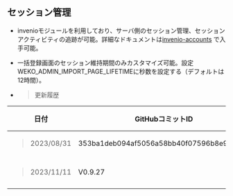 ## セッション管理

  - invenioモジュールを利用しており、サーバ側のセッション管理、セッションアクティビティの追跡が可能。詳細なドキュメントは[invenio-accounts](https://github.com/inveniosoftware/invenio-accounts#invenio-accounts) で入手可能。

  - 一括登録画面のセッション維持期間のみカスタマイズ可能。設定WEKO\_ADMIN\_IMPORT\_PAGE\_LIFETIMEに秒数を設定する（デフォルトは12時間）。

<!-- end list -->

  - > 更新履歴

<table>
<thead>
<tr class="header">
<th>日付</th>
<th>GitHubコミットID</th>
<th>更新内容</th>
</tr>
</thead>
<tbody>
<tr class="odd">
<td><blockquote>
<p>2023/08/31</p>
</blockquote></td>
<td>353ba1deb094af5056a58bb40f07596b8e95a562</td>
<td>初版作成</td>
</tr>
<tr class="even">
<td><blockquote>
<p>2023/11/11</p>
</blockquote></td>
<td>V0.9.27</td>
<td>V0.9.27追加機能</td>
</tr>
</tbody>
</table>

